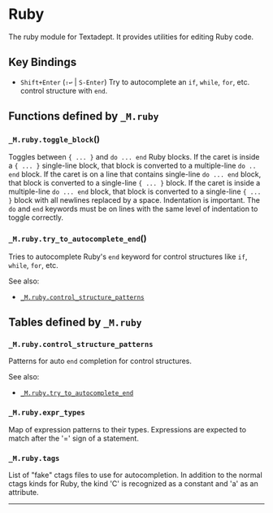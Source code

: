 # Ruby

The ruby module for Textadept.
It provides utilities for editing Ruby code.

## Key Bindings

+ `Shift+Enter` (`⇧↩` | `S-Enter`)
  Try to autocomplete an `if`, `while`, `for`, etc. control structure with `end`.

## Functions defined by `_M.ruby`

<a id="_M.ruby.toggle_block"></a>
### `_M.ruby.toggle_block`()

Toggles between `{ ... }` and `do ... end` Ruby blocks.
If the caret is inside a `{ ... }` single-line block, that block is converted to a multiple-line
`do .. end` block. If the caret is on a line that contains single-line `do ... end` block, that
block is converted to a single-line `{ ... }` block. If the caret is inside a multiple-line
`do ... end` block, that block is converted to a single-line `{ ... }` block with all newlines
replaced by a space. Indentation is important. The `do` and `end` keywords must be on lines
with the same level of indentation to toggle correctly.

<a id="_M.ruby.try_to_autocomplete_end"></a>
### `_M.ruby.try_to_autocomplete_end`()

Tries to autocomplete Ruby's `end` keyword for control structures like `if`, `while`, `for`, etc.

See also:

* [`_M.ruby.control_structure_patterns`](#_M.ruby.control_structure_patterns)


## Tables defined by `_M.ruby`

<a id="_M.ruby.control_structure_patterns"></a>
### `_M.ruby.control_structure_patterns`

Patterns for auto `end` completion for control structures.

See also:

* [`_M.ruby.try_to_autocomplete_end`](#_M.ruby.try_to_autocomplete_end)

<a id="_M.ruby.expr_types"></a>
### `_M.ruby.expr_types`

Map of expression patterns to their types.
Expressions are expected to match after the '=' sign of a statement.

<a id="_M.ruby.tags"></a>
### `_M.ruby.tags`

List of "fake" ctags files to use for autocompletion.
In addition to the normal ctags kinds for Ruby, the kind 'C' is recognized as a constant and
'a' as an attribute.

---
